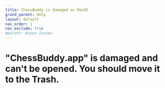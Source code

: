 ```yaml
---
title: ChessBuddy is damaged on MacOS
grand_parent: Help
layout: default
nav_order: 1
nav_exclude: true
#parent: Known Issues
---
```


# "ChessBuddy.app" is damaged and can't be opened. You should move it to the Trash.
